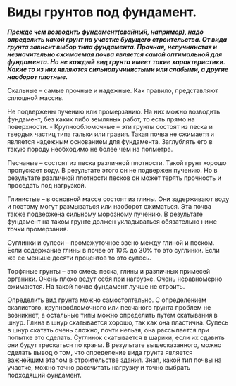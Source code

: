 # Виды грунтов под фундамент.
_**Прежде чем возводить фундамент(свайный, например), надо определить какой грунт на участке будущего строительства. От вида грунта зависит выбор типа фундамента. Прочная, непучинистая и незначительно сжимаемая почва является самой оптимальной для фундамента. Но не каждый вид грунта имеет такие характеристики. Какие то из них являются сильнопучинистыми или слабыми, а другие наоборот плотные.**_

Скальные – самые прочные и надежные. Как правило, представляют сплошной массив.

Не подвержены пучению или промерзанию. На них можно возводить фундамент, без каких либо земляных работ, то есть прямо на поверхности. - Крупнообломочные – эти грунты состоят из песка и твердых частиц типа гальки или гравия. Такая почва не сжимаетя и является надежным основанием для фундамента. Заглублять его в такую породу необходимо не более чем на полметра.

Песчаные – состоят из песка различной плотности. Такой грунт хорошо пропускает воду. В результате этого он не подвержен пучению. Но в результате различной плотности песков он может терять прочность и проседать под нагрузкой.

Глинистые – в основной массе состоят из глины. Они задерживают воду и поэтому могут размываться или наоборот сжиматься. Эта почва также подвержена сильному морозному пучению. В результате фундамент на таком грунте должен укладываться обязательно ниже точки промерзания.

Суглинки и супеси – промежуточное звено между глиной и песком. Если содержание глины в почве от 10% до 30% то это суглинки. Если же ее меньше десяти процентов то это супесь.

Торфяные грунты – это смесь песка, глины и различных примесей органики. Очень плохо ведут себя при нагрузке. Очень неравномерно сжимаются. На такой почве фундамент лучше не строить.

Определить вид грунта можно самостоятельно. С определением скалистого, крупнообломочного или песчаного грунта проблем не возникнет, а остальные типы можно определить путем скатывания в шнур. Глина в шнур скатывается хорошо, так как она пластична. Супесь в шнур скатать очень сложно, почти нельзя, она рассыпается при попытке это сделать. Суглинок скатывается в шарики, если их сдавить они будут трескаться по краям. В результате вышесказанного, можно сделать вывод о том, что определение вида грунта является важнейшим этапом в строительстве здания. Зная, какой тип почвы на участке, можно точно рассчитать нагрузку и точно выбрать подходящий фундамент.
